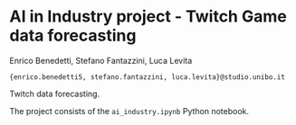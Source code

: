 # AI in Industry project - Twitch Game data forecasting

Enrico Benedetti, Stefano Fantazzini, Luca Levita

    {enrico.benedetti5, stefano.fantazzini, luca.levita}@studio.unibo.it

Twitch data forecasting. 

The project consists of the `ai_industry.ipynb` Python notebook.
